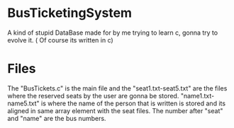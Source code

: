 # BusTicketingSystem
A kind of stupid DataBase made for by me trying to learn c, gonna try to evolve it. ( Of course its written in c)

# Files
The "BusTickets.c" is the main file and the "seat1.txt-seat5.txt" are the files where the reserved seats by the user are gonna be stored. "name1.txt-name5.txt" is where the name of the person that is written is stored and its aligned in same array element with the seat files. The number after "seat" and "name" are the bus numbers.
